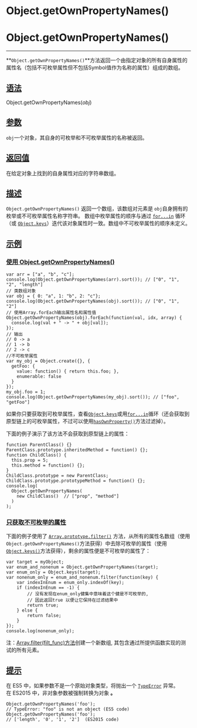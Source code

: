 # Object.getOwnPropertyNames()

# Object.getOwnPropertyNames()

---


**`Object.getOwnPropertyNames()`**方法返回一个由指定对象的所有自身属性的属性名（包括不可枚举属性但不包括Symbol值作为名称的属性）组成的数组。

## [语法](https://developer.mozilla.org/zh-cn/docs/web/javascript/reference/global_objects/object/getownpropertynames#Syntax)

Object.getOwnPropertyNames(*obj*)

## [参数](https://developer.mozilla.org/zh-cn/docs/web/javascript/reference/global_objects/object/getownpropertynames#%E5%8F%82%E6%95%B0)

`obj`一个对象，其自身的可枚举和不可枚举属性的名称被返回。

## [返回值](https://developer.mozilla.org/zh-cn/docs/web/javascript/reference/global_objects/object/getownpropertynames#%E8%BF%94%E5%9B%9E%E5%80%BC)

在给定对象上找到的自身属性对应的字符串数组。

## [描述](https://developer.mozilla.org/zh-cn/docs/web/javascript/reference/global_objects/object/getownpropertynames#Description)

`Object.getOwnPropertyNames()` 返回一个数组，该数组对元素是 `obj`自身拥有的枚举或不可枚举属性名称字符串。 数组中枚举属性的顺序与通过 [`for...in`](https://developer.mozilla.org/zh-CN/docs/Web/JavaScript/Reference/Statements/for...in) 循环（或 [`Object.keys`](https://developer.mozilla.org/zh-CN/docs/Web/JavaScript/Reference/Global_Objects/Object/keys)）迭代该对象属性时一致。数组中不可枚举属性的顺序未定义。

## [示例](https://developer.mozilla.org/zh-cn/docs/web/javascript/reference/global_objects/object/getownpropertynames#%E7%A4%BA%E4%BE%8B)

### [使用 Object.getOwnPropertyNames()](https://developer.mozilla.org/zh-cn/docs/web/javascript/reference/global_objects/object/getownpropertynames#%E4%BD%BF%E7%94%A8_Object.getOwnPropertyNames)

```other
var arr = ["a", "b", "c"];
console.log(Object.getOwnPropertyNames(arr).sort()); // ["0", "1", "2", "length"]
// 类数组对象
var obj = { 0: "a", 1: "b", 2: "c"};
console.log(Object.getOwnPropertyNames(obj).sort()); // ["0", "1", "2"]
// 使用Array.forEach输出属性名和属性值
Object.getOwnPropertyNames(obj).forEach(function(val, idx, array) {
  console.log(val + " -> " + obj[val]);
});
// 输出
// 0 -> a
// 1 -> b
// 2 -> c
//不可枚举属性
var my_obj = Object.create({}, {
  getFoo: {
    value: function() { return this.foo; },
    enumerable: false
  }
});
my_obj.foo = 1;
console.log(Object.getOwnPropertyNames(my_obj).sort()); // ["foo", "getFoo"]
```

如果你只要获取到可枚举属性，查看[`Object.keys`](https://developer.mozilla.org/zh-CN/docs/Web/JavaScript/Reference/Global_Objects/Object/keys)或用[`for...in`](https://developer.mozilla.org/zh-CN/docs/Web/JavaScript/Reference/Statements/for...in)循环（还会获取到原型链上的可枚举属性，不过可以使用[`hasOwnProperty()`](https://developer.mozilla.org/zh-CN/docs/Web/JavaScript/Reference/Global_Objects/Object/hasOwnProperty)方法过滤掉）。

下面的例子演示了该方法不会获取到原型链上的属性：

```other
function ParentClass() {}
ParentClass.prototype.inheritedMethod = function() {};
function ChildClass() {
  this.prop = 5;
  this.method = function() {};
}
ChildClass.prototype = new ParentClass;
ChildClass.prototype.prototypeMethod = function() {};
console.log(
  Object.getOwnPropertyNames(
    new ChildClass()  // ["prop", "method"]
  )
);
```

### [只获取不可枚举的属性](https://developer.mozilla.org/zh-cn/docs/web/javascript/reference/global_objects/object/getownpropertynames#%E5%8F%AA%E8%8E%B7%E5%8F%96%E4%B8%8D%E5%8F%AF%E6%9E%9A%E4%B8%BE%E7%9A%84%E5%B1%9E%E6%80%A7)

下面的例子使用了 [`Array.prototype.filter()`](https://developer.mozilla.org/zh-CN/docs/Web/JavaScript/Reference/Global_Objects/Array/filter) 方法，从所有的属性名数组（使用`Object.getOwnPropertyNames()`方法获得）中去除可枚举的属性（使用[`Object.keys()`](https://developer.mozilla.org/zh-CN/docs/Web/JavaScript/Reference/Global_Objects/Object/keys)方法获得），剩余的属性便是不可枚举的属性了：

```other
var target = myObject;
var enum_and_nonenum = Object.getOwnPropertyNames(target);
var enum_only = Object.keys(target);
var nonenum_only = enum_and_nonenum.filter(function(key) {
    var indexInEnum = enum_only.indexOf(key);
    if (indexInEnum == -1) {
        // 没有发现在enum_only健集中意味着这个健是不可枚举的,
        // 因此返回true 以便让它保持在过滤结果中
        return true;
    } else {
        return false;
    }
});
console.log(nonenum_only);
```

注：[Array.filter(filt_func)方法](https://developer.mozilla.org/zh-CN/docs/Web/JavaScript/Reference/Global_Objects/Array/filter)创建一个新数组, 其包含通过所提供函数实现的测试的所有元素。

## [提示](https://developer.mozilla.org/zh-cn/docs/web/javascript/reference/global_objects/object/getownpropertynames#Notes)

在 ES5 中，如果参数不是一个原始对象类型，将抛出一个 [`TypeError`](https://developer.mozilla.org/zh-CN/docs/Web/JavaScript/Reference/Global_Objects/TypeError)  异常。在 ES2015 中，非对象参数被强制转换为对象 **。**

```other
Object.getOwnPropertyNames('foo');
// TypeError: "foo" is not an object (ES5 code)
Object.getOwnPropertyNames('foo');
// ['length', '0', '1', '2']  (ES2015 code)
```
